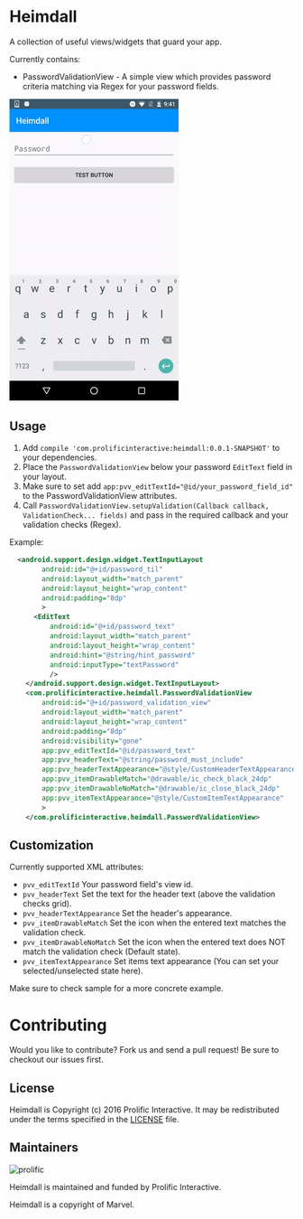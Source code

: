 Heimdall
========

A collection of useful views/widgets that guard your app.

Currently contains:
- PasswordValidationView - A simple view which provides password criteria matching via Regex for your password fields. 

<img src="/images/demo1.gif" alt="Demo Screen Capture" width="300px" />

Usage
-----

1. Add `compile 'com.prolificinteractive:heimdall:0.0.1-SNAPSHOT'` to your dependencies.
2. Place the `PasswordValidationView` below your password `EditText` field in your layout.
3. Make sure to set add `app:pvv_editTextId="@id/your_password_field_id"` to the PasswordValidationView attributes.
4. Call `PasswordValidationView.setupValidation(Callback callback, ValidationCheck... fields)` and pass in the required callback and your validation checks (Regex).

Example:

```xml
  <android.support.design.widget.TextInputLayout
        android:id="@+id/password_til"
        android:layout_width="match_parent"
        android:layout_height="wrap_content"
        android:padding="8dp"
        >
      <EditText
          android:id="@+id/password_text"
          android:layout_width="match_parent"
          android:layout_height="wrap_content"
          android:hint="@string/hint_password"
          android:inputType="textPassword"
          />
    </android.support.design.widget.TextInputLayout>
    <com.prolificinteractive.heimdall.PasswordValidationView
        android:id="@+id/password_validation_view"
        android:layout_width="match_parent"
        android:layout_height="wrap_content"
        android:padding="8dp"
        android:visibility="gone"
        app:pvv_editTextId="@id/password_text"
        app:pvv_headerText="@string/password_must_include"
        app:pvv_headerTextAppearance="@style/CustomHeaderTextAppearance"
        app:pvv_itemDrawableMatch="@drawable/ic_check_black_24dp"
        app:pvv_itemDrawableNoMatch="@drawable/ic_close_black_24dp"
        app:pvv_itemTextAppearance="@style/CustomItemTextAppearance"
        >
    </com.prolificinteractive.heimdall.PasswordValidationView>
```

Customization
-------------

Currently supported XML attributes:

- `pvv_editTextId` Your password field's view id.
- `pvv_headerText` Set the text for the header text (above the validation checks grid).
- `pvv_headerTextAppearance` Set the header's appearance.
- `pvv_itemDrawableMatch` Set the icon when the entered text matches the validation check.
- `pvv_itemDrawableNoMatch` Set the icon when the entered text does NOT match the validation check (Default state).
- `pvv_itemTextAppearance` Set items text appearance (You can set your selected/unselected state here).

Make sure to check sample for a more concrete example.

Contributing
============

Would you like to contribute? Fork us and send a pull request! Be sure to checkout our issues first.

## License

Heimdall is Copyright (c) 2016 Prolific Interactive. It may be redistributed under the terms specified in the [LICENSE] file.

[LICENSE]: /LICENSE

## Maintainers

![prolific](https://s3.amazonaws.com/prolificsitestaging/logos/Prolific_Logo_Full_Color.png)

Heimdall is maintained and funded by Prolific Interactive.

Heimdall is a copyright of Marvel.